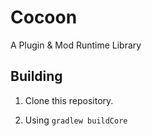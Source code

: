 # Cocoon
A Plugin &amp; Mod Runtime Library


## Building

1. Clone this repository.

2. Using `gradlew buildCore` 


